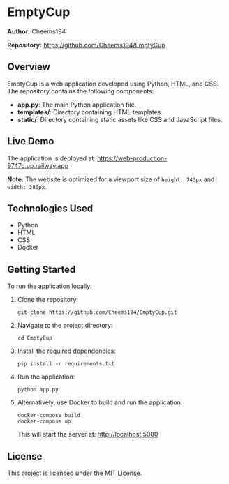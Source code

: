 <!DOCTYPE html>
<html lang="en">
<head>
  <meta charset="UTF-8">
</head>
<body>
  <h1>EmptyCup</h1>

  <p><strong>Author:</strong> Cheems194</p>

  <p><strong>Repository:</strong> <a href="https://github.com/Cheems194/EmptyCup">https://github.com/Cheems194/EmptyCup</a></p>

  <h2>Overview</h2>
  <p>EmptyCup is a web application developed using Python, HTML, and CSS. The repository contains the following components:</p>
  <ul>
    <li><strong>app.py</strong>: The main Python application file.</li>
    <li><strong>templates/</strong>: Directory containing HTML templates.</li>
    <li><strong>static/</strong>: Directory containing static assets like CSS and JavaScript files.</li>
  </ul>

  <h2>Live Demo</h2>
  <p>The application is deployed at: <a href="https://web-production-9747c.up.railway.app" target="_blank">https://web-production-9747c.up.railway.app</a></p>
  <p><strong>Note:</strong> The website is optimized for a viewport size of <code>height: 743px</code> and <code>width: 380px</code>.</p>

  <h2>Technologies Used</h2>
  <ul>
    <li>Python</li>
    <li>HTML</li>
    <li>CSS</li>
    <li>Docker</li>
  </ul>

  <h2>Getting Started</h2>
  <p>To run the application locally:</p>
  <ol>
    <li>Clone the repository:
      <pre><code>git clone https://github.com/Cheems194/EmptyCup.git</code></pre>
    </li>
    <li>Navigate to the project directory:
      <pre><code>cd EmptyCup</code></pre>
    </li>
    <li>Install the required dependencies:
      <pre><code>pip install -r requirements.txt</code></pre>
    </li>
    <li>Run the application:
      <pre><code>python app.py</code></pre>
    </li>
    <li>Alternatively, use Docker to build and run the application:
      <pre><code>docker-compose build
docker-compose up</code></pre>
      <p>This will start the server at: <a href="http://localhost:5000" target="_blank">http://localhost:5000</a></p>
    </li>
  </ol>

  <h2>License</h2>
  <p>This project is licensed under the MIT License.</p>
</body>
</html>
